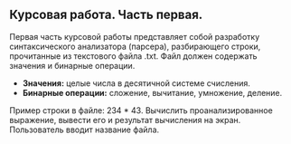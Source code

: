 ## Курсовая работа. Часть первая.

Первая часть курсовой работы представляет собой разработку синтаксического анализатора (парсера), разбирающего строки, прочитанные из текстового файла .txt. Файл должен содержать значения и бинарные операции. 

- **Значения:** целые числа в десятичной системе счисления.
- **Бинарные операции:** сложение, вычитание, умножение, деление.

Пример строки в файле: 234 * 43. Вычислить проанализированное выражение, вывести его и результат вычисления на экран. Пользователь вводит название файла. 